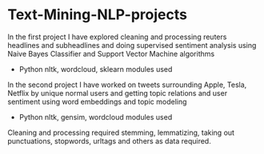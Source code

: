 # Text-Mining-NLP-projects

In the first project I have explored cleaning and processing reuters headlines and subheadlines and doing supervised sentiment analysis using Naive Bayes Classifier and Support Vector Machine algorithms
- Python nltk, wordcloud, sklearn modules used

In the second project I have worked on tweets surrounding Apple, Tesla, Netflix by unique normal users and getting topic relations and user sentiment using word embeddings and
topic modeling 
- Python nltk, gensim, wordcloud modules used

Cleaning and processing required stemming, lemmatizing, taking out punctuations, stopwords, urltags and others as data required. 
